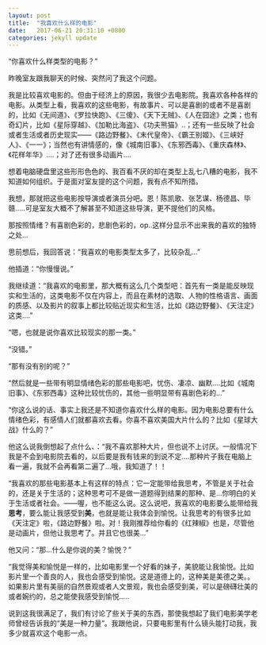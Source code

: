 ```yaml
---
layout: post
title:  "我喜欢什么样的电影"
date:   2017-06-21 20:31:10 +0800
categories: jekyll update
---
```


“你喜欢什么样类型的电影？”

昨晚室友跟我聊天的时候、突然问了我这个问题。

我是比较喜欢电影的。但由于经济上的原因，我很少去电影院。我喜欢各种各样的电影。从类型上看，我喜欢的这些电影，有故事片、可以是喜剧的或者不是喜剧的，比如《无间道》、《罗拉快跑》、《三傻》、《天下无贼》、《人在囧途》之类；也有奇幻片，比如《星际穿越》、《加勒比海盗》、《功夫熊猫》..；还有一些反映了社会或者生活或者历史现实——《路边野餐》、《末代皇帝》、《霸王别姬》、《三峡好人》、《一一》；当然也有讲情感的，像《城南旧事》、《东邪西毒》、《重庆森林》、《花样年华》....；对了还有很多动画片....

想着电脑硬盘里这些形形色色的、我百看不厌的却在类型上乱七八糟的电影，我不知道如何组织。于是面对室友提的这个问题，我有点不知所措。

我想，那就把这些电影按导演或者演员分吧。恩！陈凯歌、张艺谋、杨德昌、毕赣.....可是室友大概不了解甚至不知道这些导演，更不提他们的风格。

那按照情绪？有喜剧色彩的，悲剧色彩的，op..这样分显示不出来我的喜欢的独特之处...

思前想后，我回答说：“我喜欢的电影类型太多了，比较杂乱...”

他插道：“你慢慢说。”

我继续道：“我喜欢的电影里，那大概有这么几个类型吧：首先有一类是能反映现实和生活的，这类电影不仅在内容上，而且在素材的选取、人物的性格语言、画面的质感、以及影片的叙事上都比较贴近现实和生活，比如《路边野餐》、《天注定》这类....”

“嗯，也就是说你喜欢比较现实的那一类。”

“没错。”

“那有没有别的呢？”

“然后就是一些带有明显情绪色彩的那些电影吧，忧伤、凄凉、幽默....比如《城南旧事》、《东邪西毒》这种比较忧伤的，其他一些明显带有喜剧色彩的...”

“你这么说的话、事实上我还是不知道你喜欢什么样的电影。因为电影总要有什么情绪色彩，有感情人们就都喜欢去看。你喜不喜欢美国大片什么的？比如《星球大战》什么的？”

他这么说我倒想起了点什么、：“我不喜欢那种大片，但也说不上讨厌。一般情况下我是不会到电影院去看的，以后要是我有钱来的到说不定....那种片子我在电脑上看一遍，我就不会再看第二遍了...哦，我知道了！！

“我喜欢的那些电影基本上有这样的特点：它一定能带给我思考，不管是关于社会的，还是关于生活的；这种思考可不是做一道题得到结果的那种、是...你明白的关于生活或者社会。——喔，也不能这么说。这么说吧，我喜欢的电影要么能带给我**思考**，要么能让我感受到**美**，也就是能让我体会到愉悦。让我思考的有很多比如《天注定》啦，《路边野餐》啦。对！我刚推荐给你看的《红辣椒》也是，尽管他是动画片，但他让我思考了。并且它也很美...”

他又问：“那...什么是你说的美？愉悦？”

“我觉得美和愉悦是一样的，比如电影里一个好看的妹子，美貌能让我愉悦。比如影片里一个善良的人，我也会感受到愉悦。这是道德上的，这种美是美德之美。。如果影片里有美丽的自然景观或者人文景观，我也会感受到美，可以是磅礴壮美的或者婉约的，总之能使我感受到愉悦.....

说到这我很满足了，我们有讨论了些关于美的东西，那使我想起了我们电影美学老师曾经告诉我的“美是一种力量”。我跟他说，只要电影里有什么镜头能打动我，我多少就喜欢这个电影一点。
